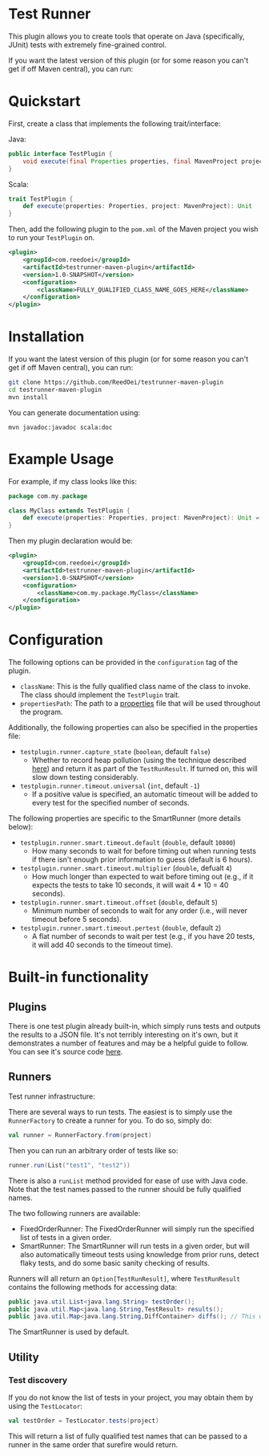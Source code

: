 # Test Runner

This plugin allows you to create tools that operate on Java (specifically, JUnit) tests with extremely fine-grained control.

If you want the latest version of this plugin (or for some reason you can't get if off Maven central), you can run:

# Quickstart

First, create a class that implements the following trait/interface:

Java:
```java
public interface TestPlugin {
    void execute(final Properties properties, final MavenProject project);
}
```

Scala:
```scala
trait TestPlugin {
    def execute(properties: Properties, project: MavenProject): Unit
}
```

Then, add the following plugin to the `pom.xml` of the Maven project you wish to run your `TestPlugin` on.

```xml
<plugin>
	<groupId>com.reedoei</groupId>
	<artifactId>testrunner-maven-plugin</artifactId>
	<version>1.0-SNAPSHOT</version>
	<configuration>
		<className>FULLY_QUALIFIED_CLASS_NAME_GOES_HERE</className>
	</configuration>
</plugin>
```

# Installation

If you want the latest version of this plugin (or for some reason you can't get if off Maven central), you can run:

```bash
git clone https://github.com/ReedOei/testrunner-maven-plugin
cd testrunner-maven-plugin
mvn install
```

You can generate documentation using:
```
mvn javadoc:javadoc scala:doc
```

# Example Usage

For example, if my class looks like this:
```scala
package com.my.package

class MyClass extends TestPlugin {
    def execute(properties: Properties, project: MavenProject): Unit = ???
}
```

Then my plugin declaration would be:
```xml
<plugin>
	<groupId>com.reedoei</groupId>
	<artifactId>testrunner-maven-plugin</artifactId>
	<version>1.0-SNAPSHOT</version>
	<configuration>
		<className>com.my.package.MyClass</className>
	</configuration>
</plugin>
```

# Configuration

The following options can be provided in the `configuration` tag of the plugin.
- `className`: This is the fully qualified class name of the class to invoke. The class should implement the `TestPlugin` trait.
- `propertiesPath`: The path to a [properties](https://docs.oracle.com/javase/8/docs/api/java/util/Properties.html) file that will be used throughout the program.

Additionally, the following properties can also be specified in the properties file:

- `testplugin.runner.capture_state` (`boolean`, default `false`)
    - Whether to record heap pollution (using the technique described [here](https://experts.illinois.edu/en/publications/reliable-testing-detecting-state-polluting-tests-to-prevent-test-)) and return it as part of the `TestRunResult`. If turned on, this will slow down testing considerably.
- `testplugin.runner.timeout.universal` (`int`, default `-1`)
    - If a positive value is specified, an automatic timeout will be added to every test for the specified number of seconds.

The following properties are specific to the SmartRunner (more details below):
- `testplugin.runner.smart.timeout.default` (`double`, default `10800`)
    - How many seconds to wait for before timing out when running tests if there isn't enough prior information to guess (default is 6 hours).
- `testplugin.runner.smart.timeout.multiplier` (`double`, defualt `4`)
    - How much longer than expected to wait before timing out (e.g., if it expects the tests to take 10 seconds, it will wait 4 * 10 = 40 seconds).
- `testplugin.runner.smart.timeout.offset` (`double`, default `5`)
    - Minimum number of seconds to wait for any order (i.e., will never timeout before 5 seconds).
- `testplugin.runner.smart.timeout.pertest` (`double`, default `2`)
    - A flat number of seconds to wait per test (e.g., if you have 20 tests, it will add 40 seconds to the timeout time).

# Built-in functionality

## Plugins
There is one test plugin already built-in, which simply runs tests and outputs the results to a JSON file.
It's not terribly interesting on it's own, but it demonstrates a number of features and may be a helpful guide to follow.
You can see it's source code [here](https://github.com/ReedOei/testrunner-maven-plugin/blob/master/src/main/scala/com/reedoei/testrunner/mavenplugin/TestRunner.scala).

## Runners
Test runner infrastructure:

There are several ways to run tests.
The easiest is to simply use the `RunnerFactory` to create a runner for you.
To do so, simply do:

```scala
val runner = RunnerFactory.from(project)
```

Then you can run an arbitrary order of tests like so:

```scala
runner.run(List("test1", "test2"))
```

There is also a `runList` method provided for ease of use with Java code.
Note that the test names passed to the runner should be fully qualified names.

The two following runners are available:
- FixedOrderRunner: The FixedOrderRunner will simply run the specified list of tests in a given order.
- SmartRunner: The SmartRunner will run tests in a given order, but will also automatically timeout tests using knowledge from prior runs, detect flaky tests, and do some basic sanity checking of results.

Runners will all return an `Option[TestRunResult]`, where `TestRunResult` contains the following methods for accessing data:
```java
public java.util.List<java.lang.String> testOrder();
public java.util.Map<java.lang.String,TestResult> results();
public java.util.Map<java.lang.String,DiffContainer> diffs(); // This will be empty if the capture_state property (above) is not set to true.
```

The SmartRunner is used by default.

## Utility

### Test discovery

If you do not know the list of tests in your project, you may obtain them by using the `TestLocator`:

```scala
val testOrder = TestLocator.tests(project)
```

This will return a list of fully qualified test names that can be passed to a runner in the same order that surefire would return.

